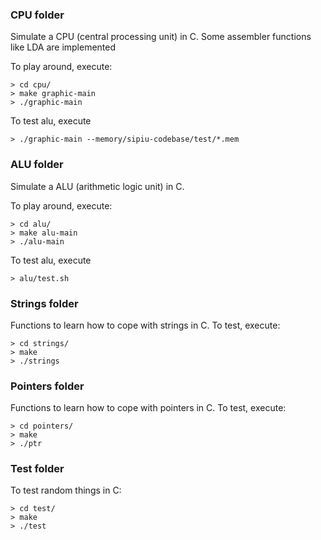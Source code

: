 ### CPU folder

Simulate a CPU (central processing unit) in C. Some assembler
functions like LDA are implemented

To play around, execute:
```
> cd cpu/
> make graphic-main
> ./graphic-main
```

To test alu, execute
```
> ./graphic-main --memory/sipiu-codebase/test/*.mem
```

### ALU folder

Simulate a ALU (arithmetic logic unit) in C.

To play around, execute:
```
> cd alu/
> make alu-main
> ./alu-main
```

To test alu, execute
```
> alu/test.sh
```

### Strings folder

Functions to learn how to cope with strings in C. To test, execute:
```
> cd strings/
> make
> ./strings
```

### Pointers folder

Functions to learn how to cope with pointers in C. To test, execute:
```
> cd pointers/
> make
> ./ptr
```

### Test folder

To test random things in C:
```
> cd test/
> make
> ./test
```
